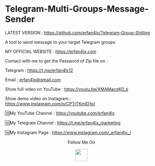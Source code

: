 # Telegram-Multi-Groups-Message-Sender
LATEST VERSION : https://github.com/erfan4lx/Telegram-Group-Shilling

A tool to send message to your target Telegram groups

 MY OFFICIAL WEBSITE : https://erfan4lx.com

Contact with me to get the Password of Zip file on :

 Telegram : https://t.me/erfan4lx12
  
 Email : erfan4lx@gmail.com
  
 Show full video on YouTube : https://youtu.be/XMAMacgK0_k

Show demo video on Instagram : https://www.instagram.com/p/CPTrTKmlD1q/

🆔My YouTube Channel : https://youtube.com/erfan4lx

🆔My Telegram Channel : https://t.me/erfan4lx_marketing

🆔My Instagram Page : https://www.instagram.com/_erfan4lx_/

<p align="center">
  Follow Me On
</p>
<p align="center">
  <a href="https://www.youtube.com/c/erfan4lx?sub_confirmation=1">
    <img src="https://www.iconsdb.com/icons/preview/black/youtube-4-xxl.png" width="40" height="40">
  </a>
</p>
